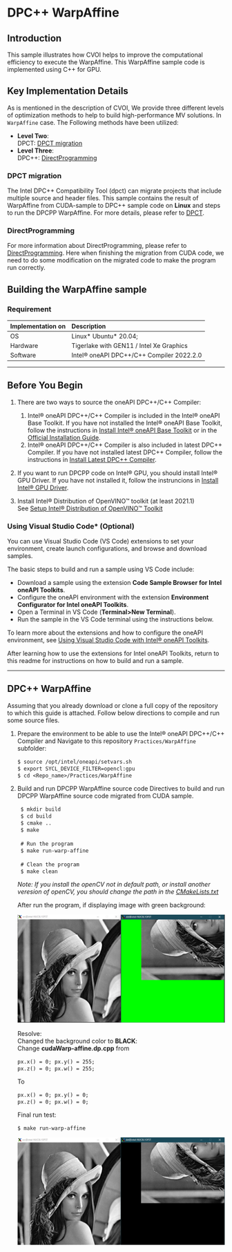 # DPC++ WarpAffine
## Introduction
This sample illustrates how CVOI helps to improve the computational efficiency to execute the WarpAffine. This WarpAffine sample code is implemented using C++ for GPU.

## Key Implementation Details
As is mentioned in the description of CVOI, We provide three different levels of optimization methods to help to build high-performance MV solutions. In `WarpAffine` case. The Following methods have been utilized:

* **Level Two**:  
    DPCT: [DPCT migration](#dpct-migration)
* **Level Three**:  
    DPC++: [DirectProgramming](#directprogramming)

### DPCT migration
The Intel DPC++ Compatibility Tool (dpct) can migrate projects that include multiple source and header files. This sample contains the result of WarpAffine from CUDA-sample to DPC++ sample code on **Linux** and steps to run the DPCPP WarpAffine. For more details, please refer to [DPCT](https://www.intel.com/content/www/us/en/develop/documentation/intel-dpcpp-compatibility-tool-user-guide/top.html).
### DirectProgramming
For more information about DirectProgramming, please refer to [DirectProgramming](https://www.intel.com/content/www/us/en/develop/documentation/get-started-with-dpcpp-compiler/top.html).
Here when finishing the migration from CUDA code, we need to do some modification on the migrated code to make the program run correctly.


## Building the WarpAffine sample
### Requirement

| Implementation on   | Description                                        |
| :------------------ | :------------------------------------------------- |
| OS                  | Linux* Ubuntu* 20.04;                              |
| Hardware            | Tigerlake with GEN11 / Intel Xe Graphics           |
| Software            | Intel® oneAPI DPC++/C++ Compiler 2022.2.0          |

---

## Before You Begin

1. There are two ways to source the oneAPI DPC++/C++ Compiler:
    1. Intel® oneAPI DPC++/C++ Compiler is included in the Intel® oneAPI Base Toolkit. If you have not installed the Intel® oneAPI Base Toolkit, follow the instructions in [Install Intel® oneAPI Base Toolkit](../../README.md#install-intel-oneapi-base-toolkit) or in the [Official Installation Guide](https://software.intel.com/content/www/us/en/develop/articles/installation-guide-for-intel-oneapi-toolkits.html).
    1. Intel® oneAPI DPC++/C++ Compiler is also included in latest DPC++ Compiler. If you have not installed latest DPC++ Compiler, follow the instructions in [Install Latest DPC++ Compiler](../../README.md#install-latest-dpc-compiler).

1. If you want to run DPCPP code on Intel® GPU, you should install Intel® GPU Driver. If you have not installed it, follow the instruncions in [Install Intel® GPU Driver](../..//README.md#install-intel-gpu-driver).

1. Install Intel® Distribution of OpenVINO™ toolkit (at least 2021.1)  
    See [Setup Intel® Distribution of OpenVINO™ Toolkit](../../README.md#install-intel-distribution-of-openvino-toolkit)

### Using Visual Studio Code*  (Optional)

You can use Visual Studio Code (VS Code) extensions to set your environment, create launch configurations,
and browse and download samples.

The basic steps to build and run a sample using VS Code include:
 - Download a sample using the extension **Code Sample Browser for Intel oneAPI Toolkits**.
 - Configure the oneAPI environment with the extension **Environment Configurator for Intel oneAPI Toolkits**.
 - Open a Terminal in VS Code (**Terminal>New Terminal**).
 - Run the sample in the VS Code terminal using the instructions below.

To learn more about the extensions and how to configure the oneAPI environment, see
[Using Visual Studio Code with Intel® oneAPI Toolkits](https://software.intel.com/content/www/us/en/develop/documentation/using-vs-code-with-intel-oneapi/top.html).

After learning how to use the extensions for Intel oneAPI Toolkits, return to this readme for instructions on how to build and run a sample.


---

## DPC++ WarpAffine
Assuming that you already download or clone a full copy of the repository to which this guide is attached. Follow below directions to compile and run some source files.

1. Prepare the environment to be able to use the Intel® oneAPI DPC++/C++ Compiler and Navigate to this repository `Practices/WarpAffine` subfolder:

   ```
   $ source /opt/intel/oneapi/setvars.sh
   $ export SYCL_DEVICE_FILTER=opencl:gpu
   $ cd <Repo_name>/Practices/WarpAffine
   ```

1. Build and run DPCPP WarpAffine source code 
   Directives to build and run DPCPP WarpAffine source code migrated from CUDA sample.
   
   ```
    $ mkdir build
    $ cd build
    $ cmake ..
    $ make

    # Run the program
    $ make run-warp-affine

    # Clean the program
    $ make clean
   ```
   *Note: If you install the openCV not in default path, or install another veresion of openCV, you should change the path in the [CMakeLists.txt](./src/CMakeLists.txt)*

   After run the program, if displaying image with green background:
   
   ![image-20220128094430030](../../Common/img/WarpAffineMigration/green_background.png) 
   
   Resolve:  
   Changed the background color to **BLACK**:  
   Change **cudaWarp-affine.dp.cpp** from
   
   ```
   px.x() = 0; px.y() = 255;
   px.z() = 0; px.w() = 255;
   ```
   To
   
   ```
   px.x() = 0; px.y() = 0;
   px.z() = 0; px.w() = 0;
   ```
   
   Final run test:
   
   ```
   $ make run-warp-affine
   ```
     
   ![image-20220128095456154](../../Common/img/WarpAffineMigration/final_test.png)
